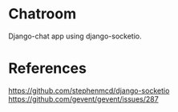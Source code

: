 # Chatroom
Django-chat app using django-socketio.

# References
https://github.com/stephenmcd/django-socketio
https://github.com/gevent/gevent/issues/287
